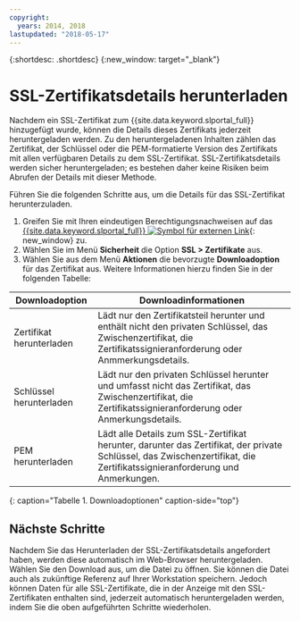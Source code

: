 ```yaml
---
copyright:
  years: 2014, 2018
lastupdated: "2018-05-17"
---
```


{:shortdesc: .shortdesc}
{:new_window: target="_blank"}

# SSL-Zertifikatsdetails herunterladen

Nachdem ein SSL-Zertifikat zum {{site.data.keyword.slportal_full}} hinzugefügt wurde, können die Details dieses Zertifikats jederzeit heruntergeladen werden. Zu den heruntergeladenen Inhalten zählen das Zertifikat, der Schlüssel oder die PEM-formatierte Version des Zertifikats mit allen verfügbaren Details zu dem SSL-Zertifikat. SSL-Zertifikatsdetails werden sicher heruntergeladen; es bestehen daher keine Risiken beim Abrufen der Details mit dieser Methode.

Führen Sie die folgenden Schritte aus, um die Details für das SSL-Zertifikat herunterzuladen.

1. Greifen Sie mit Ihren eindeutigen Berechtigungsnachweisen auf das [{{site.data.keyword.slportal_full}} ![Symbol für externen Link](../../icons/launch-glyph.svg "Symbol für externen Link")](https://control.softlayer.com/){: new_window} zu.
2. Wählen Sie im Menü **Sicherheit** die Option **SSL > Zertifikate** aus.
3. Wählen Sie aus dem Menü **Aktionen** die bevorzugte **Downloadoption** für das Zertifikat aus. Weitere Informationen hierzu finden Sie in der folgenden Tabelle:

| Downloadoption      | Downloadinformationen |
| -------------------- | -------------------- |
| Zertifikat herunterladen | Lädt nur den Zertifikatsteil herunter und enthält nicht den privaten Schlüssel, das Zwischenzertifikat, die Zertifikatssignieranforderung oder Anmmerkungsdetails. |
| Schlüssel herunterladen         | Lädt nur den privaten Schlüssel herunter und umfasst nicht das Zertifikat, das Zwischenzertifikat, die Zertifikatssignieranforderung oder Anmerkungsdetails. |
| PEM herunterladen         | Lädt alle Details zum SSL-Zertifikat herunter, darunter das Zertifikat, der private Schlüssel, das Zwischenzertifikat, die Zertifikatssignieranforderung und Anmerkungen. |
{: caption="Tabelle 1. Downloadoptionen" caption-side="top"}

## Nächste Schritte

Nachdem Sie das Herunterladen der SSL-Zertifikatsdetails angefordert haben, werden diese automatisch im Web-Browser heruntergeladen. Wählen Sie den Download aus, um die Datei zu öffnen. Sie können die Datei auch als zukünftige Referenz auf Ihrer Workstation speichern. Jedoch können Daten für alle SSL-Zertifikate, die in der Anzeige mit den SSL-Zertifikaten enthalten sind, jederzeit automatisch heruntergeladen werden, indem Sie die oben aufgeführten Schritte wiederholen.
